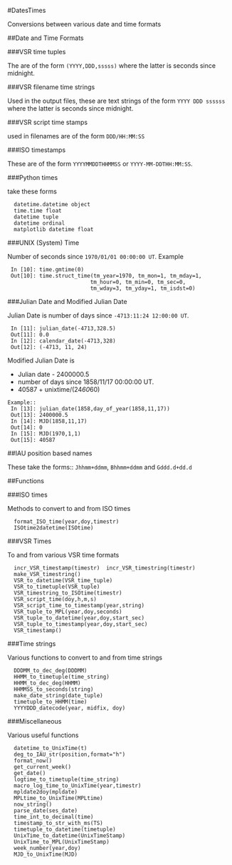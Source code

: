 #DatesTimes

Conversions between various date and time formats

##Date and Time Formats

###VSR time tuples

The are of the form
  `(YYYY,DDD,sssss)`
where the latter is seconds since midnight.

###VSR filename time strings

Used in the output files, these are text strings of the form
  `YYYY DDD ssssss`
where the latter is seconds since midnight.

###VSR script time stamps

used in filenames are of the form
  `DDD/HH:MM:SS`

###ISO timestamps

These are of the form
  `YYYYMMDDTHHMMSS` or `YYYY-MM-DDTHH:MM:SS`.

###Python times

take these forms
```
  datetime.datetime object
  time.time float
  datetime tuple
  datetime ordinal
  matplotlib datetime float
```

###UNIX (System) Time

Number of seconds since `1970/01/01 00:00:00 UT`. Example
```
 In [10]: time.gmtime(0)
 Out[10]: time.struct_time(tm_year=1970, tm_mon=1, tm_mday=1,
                          tm_hour=0, tm_min=0, tm_sec=0,
                          tm_wday=3, tm_yday=1, tm_isdst=0)
```

###Julian Date and Modified Julian Date

Julian Date is number of days since `-4713:11:24 12:00:00 UT`.
```
 In [11]: julian_date(-4713,328.5)
 Out[11]: 0.0
 In [12]: calendar_date(-4713,328)
 Out[12]: (-4713, 11, 24)
 ```

Modified Julian Date is

 - Julian date - 2400000.5
 - number of days since 1858/11/17 00:00:00 UT.
 - 40587 + unixtime/(24*60*60)

```
Example::
 In [13]: julian_date(1858,day_of_year(1858,11,17))
 Out[13]: 2400000.5
 In [14]: MJD(1858,11,17)
 Out[14]: 0
 In [15]: MJD(1970,1,1)
 Out[15]: 40587
```

##IAU position based names

These take the forms::
  `Jhhmm+ddmm`, `Bhhmm+ddmm` and `Gddd.d+dd.d`

##Functions

###ISO times

Methods to convert to and from ISO times
```
  format_ISO_time(year,doy,timestr)
  ISOtime2datetime(ISOtime)
```

###VSR Times

To and from various VSR time formats
```
  incr_VSR_timestamp(timestr)  incr_VSR_timestring(timestr)
  make_VSR_timestring()
  VSR_to_datetime(VSR_time_tuple)
  VSR_to_timetuple(VSR_tuple)
  VSR_timestring_to_ISOtime(timestr)
  VSR_script_time(doy,h,m,s)
  VSR_script_time_to_timestamp(year,string)
  VSR_tuple_to_MPL(year,doy,seconds)
  VSR_tuple_to_datetime(year,doy,start_sec)
  VSR_tuple_to_timestamp(year,doy,start_sec)
  VSR_timestamp()
```

###Time strings

Various functions to convert to and from time strings
```
  DDDMM_to_dec_deg(DDDMM)
  HHMM_to_timetuple(time_string)
  HHMM_to_dec_deg(HHMM)
  HHMMSS_to_seconds(string)
  make_date_string(date_tuple)
  timetuple_to_HHMM(time)
  YYYYDDD_datecode(year, midfix, doy)
```

###Miscellaneous

Various useful functions
```
  datetime_to_UnixTime(t)
  deg_to_IAU_str(position,format="h")
  format_now()
  get_current_week()
  get_date()
  logtime_to_timetuple(time_string)
  macro_log_time_to_UnixTime(year,timestr)
  mpldate2doy(mpldate)
  MPLtime_to_UnixTime(MPLtime)
  now_string()
  parse_date(ses_date)
  time_int_to_decimal(time)
  timestamp_to_str_with_ms(TS)
  timetuple_to_datetime(timetuple)
  UnixTime_to_datetime(UnixTimeStamp)
  UnixTime_to_MPL(UnixTimeStamp)
  week_number(year,doy)
  MJD_to_UnixTime(MJD)
```